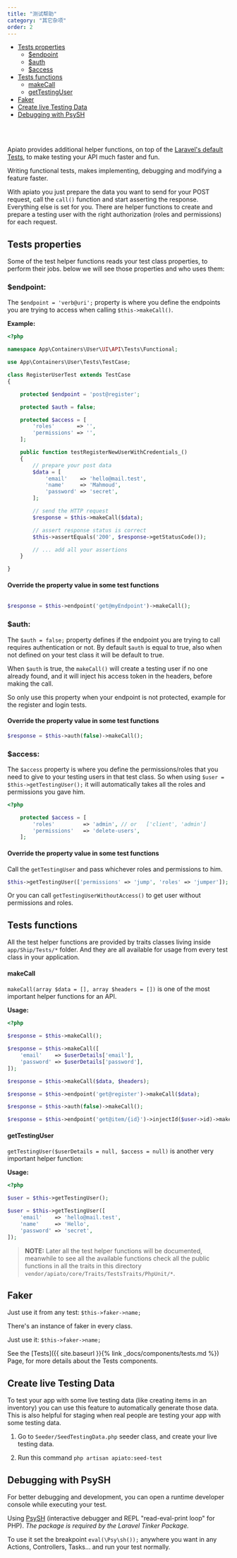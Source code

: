 ```yaml
---
title: "测试帮助"
category: "其它杂项"
order: 2
---
```


- [Tests properties](#tests-properties)
    - [$endpoint](#endpoint)
    - [$auth](#auth)
    - [$access](#access)
- [Tests functions](#tests-functions)
    - [makeCall](#makecall)
    - [getTestingUser](#gettestinguser)
- [Faker](#faker)
- [Create live Testing Data](#create-live-testing-data)
- [Debugging with PsySH](#Debugging-with-PsySH)

<br>
<br>

Apiato provides additional helper functions, on top of the [Laravel's default Tests](https://laravel.com/docs/master/http-tests),
to make testing your API much faster and fun.

Writing functional tests, makes implementing, debugging and modifying a feature faster.

With apiato you just prepare the data you want to send for your POST request, call the `call()` function and start
asserting the response. Everything else is set for you. There are helper functions to create and prepare a testing user
with the right authorization (roles and permissions) for each request.

<a name="tests-properties"></a>
## Tests properties

Some of the test helper functions reads your test class properties, to perform their jobs. below we will see those
properties and who uses them:

<a name="endpoint"></a>
### **$endpoint**:

The `$endpoint = 'verb@uri';` property is where you define the endpoints you are trying to access when calling
`$this->makeCall()`.

**Example:**

```php
<?php

namespace App\Containers\User\UI\API\Tests\Functional;

use App\Containers\User\Tests\TestCase;

class RegisterUserTest extends TestCase
{

    protected $endpoint = 'post@register';

    protected $auth = false;

    protected $access = [
        'roles'       => '',
        'permissions' => '',
    ];

    public function testRegisterNewUserWithCredentials_()
    {
        // prepare your post data
        $data = [
            'email'    => 'hello@mail.test',
            'name'     => 'Mahmoud',
            'password' => 'secret',
        ];

        // send the HTTP request
        $response = $this->makeCall($data);

        // assert response status is correct
        $this->assertEquals('200', $response->getStatusCode());

        // ... add all your assertions
    }

}
```


<a name="override-the-property-value-in-some-test-functions"></a>
#### Override the property value in some test functions

```php

$response = $this->endpoint('get@myEndpoint')->makeCall();

```

<a name="auth"></a>
### **$auth**:

The `$auth = false;` property defines if the endpoint you are trying to call requires authentication or not. By default
`$auth` is equal to true, also when not defined on your test class it will be default to true.

When `$auth` is true, the `makeCall()` will create a testing user if no one already found, and it will inject his
access token in the headers, before making the call.

So only use this property when your endpoint is not protected, example for the register and login tests.

<a name="override-the-property-value-in-some-test-functions-1"></a>
#### Override the property value in some test functions

```php
$response = $this->auth(false)->makeCall();
```

<a name="access"></a>
### **$access**:

The `$access` property is where you define the permissions/roles that you need to give to your testing users in that
test class. So when using `$user = $this->getTestingUser();` it will automatically takes all the roles and permissions
you gave him.

```php
<?php

    protected $access = [
        'roles'         => 'admin', // or   ['client', 'admin']
        'permissions'   => 'delete-users',
    ];
```

<a name="override-the-property-value-in-some-test-functions-2"></a>
#### Override the property value in some test functions

Call the `getTestingUser` and pass whichever roles and permissions to him.

```php
$this->getTestingUser(['permissions' => 'jump', 'roles' => 'jumper']);
```

Or you can call `getTestingUserWithoutAccess()` to get user without permissions and roles.

<a name="tests-functions"></a>
## Tests functions

All the test helper functions are provided by traits classes living inside `app/Ship/Tests/*` folder. And they are all
available for usage from every test class in your application.

<a name="makeCall"></a>
#### makeCall

`makeCall(array $data = [], array $headers = [])` is one of the most important helper functions for an API.

**Usage:**

```php
<?php

$response = $this->makeCall();

$response = $this->makeCall([
    'email'    => $userDetails['email'],
    'password' => $userDetails['password'],
]);

$response = $this->makeCall($data, $headers);

$response = $this->endpoint('get@register')->makeCall($data);

$response = $this->auth(false)->makeCall();

$response = $this->endpoint('get@item/{id}')->injectId($user->id)->makeCall();
```

<a name="gettestinguser"></a>
#### getTestingUser

`getTestingUser($userDetails = null, $access = null)` is another very important helper function:

**Usage:**

```php
<?php

$user = $this->getTestingUser();

$user = $this->getTestingUser([
    'email'    => 'hello@mail.test',
    'name'     => 'Hello',
    'password' => 'secret',
]);

```

> **NOTE:** Later all the test helper functions will be documented, meanwhile to see all the available functions
check all the public functions in all the traits in this directory `vendor/apiato/core/Traits/TestsTraits/PhpUnit/*`.

<a name="faker"></a>
## Faker

Just use it from any test: `$this->faker->name;`

There's an instance of faker in every class.

Just use it: `$this->faker->name;`

See the [Tests]({{ site.baseurl }}{% link _docs/components/tests.md %}) Page, for more details about the Tests components.

<a name="create-live-testing-data"></a>
## Create live Testing Data

To test your app with some live testing data (like creating items in an inventory) you can use this feature to
automatically generate those data. This is also helpful for staging when real people are testing your app with some
testing data.

1. Go to `Seeder/SeedTestingData.php` seeder class, and create your live testing data.

2. Run this command `php artisan apiato:seed-test`

<a name="Debugging-with-PsySH"></a>
## Debugging with PsySH

For better debugging and development, you can open a runtime developer console while executing your test.

Using [PsySH](http://psysh.org/) (interactive debugger and REPL "read-eval-print loop" for PHP). *The package is
required by the Laravel Tinker Package.*

To use it set the breakpoint `eval(\Psy\sh());` anywhere you want in any Actions, Controllers, Tasks... and run your
test normally.
